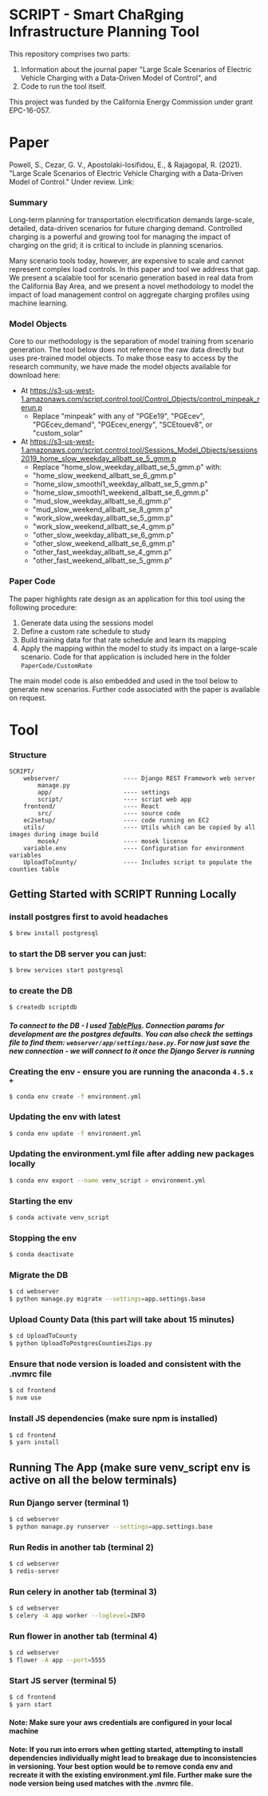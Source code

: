 # SCRIPT - Smart ChaRging Infrastructure Planning Tool
This repository comprises two parts: 
1. Information about the journal paper "Large Scale Scenarios of Electric Vehicle Charging with a Data-Driven Model of Control", and
2. Code to run the tool itself.

This project was funded by the California Energy Commission under grant EPC-16-057.

# Paper
Powell, S., Cezar, G. V., Apostolaki-Iosifidou, E., & Rajagopal, R. (2021). "Large Scale Scenarios of Electric Vehicle Charging with a Data-Driven Model of Control." Under review. Link:

### Summary

Long-term planning for transportation electrification demands large-scale, detailed, data-driven scenarios for future charging demand. Controlled charging is a powerful and growing tool for managing the impact of charging on the grid; it is critical to include in planning scenarios. 

Many scenario tools today, however, are expensive to scale and cannot represent complex load controls. In this paper and tool we address that gap. We present a scalable tool for scenario generation based in real data from the California Bay Area, and we present a novel methodology to model the impact of load management control on aggregate charging profiles using machine learning. 

### Model Objects

Core to our methodology is the separation of model training from scenario generation. The tool below does not reference the raw data directly but uses pre-trained model objects. To make those easy to access by the research community, we have made the model objects available for download here: 

* At https://s3-us-west-1.amazonaws.com/script.control.tool/Control_Objects/control_minpeak_rerun.p
    * Replace "minpeak" with any of "PGEe19", "PGEcev", "PGEcev_demand", "PGEcev_energy", "SCEtouev8", or "custom_solar"
* At https://s3-us-west-1.amazonaws.com/script.control.tool/Sessions_Model_Objects/sessions2019_home_slow_weekday_allbatt_se_5_gmm.p
    * Replace "home_slow_weekday_allbatt_se_5_gmm.p" with:
    * "home_slow_weekend_allbatt_se_6_gmm.p"
    * "home_slow_smoothl1_weekday_allbatt_se_5_gmm.p"
    * "home_slow_smoothl1_weekend_allbatt_se_6_gmm.p"
    * "mud_slow_weekday_allbatt_se_6_gmm.p"
    * "mud_slow_weekend_allbatt_se_8_gmm.p"
    * "work_slow_weekday_allbatt_se_5_gmm.p"
    * "work_slow_weekend_allbatt_se_4_gmm.p"
    * "other_slow_weekday_allbatt_se_6_gmm.p"
    * "other_slow_weekend_allbatt_se_6_gmm.p"
    * "other_fast_weekday_allbatt_se_4_gmm.p"
    * "other_fast_weekend_allbatt_se_5_gmm.p"


### Paper Code 

The paper highlights rate design as an application for this tool using the following procedure:
1. Generate data using the sessions model
2. Define a custom rate schedule to study
3. Build training data for that rate schedule and learn its mapping
4. Apply the mapping within the model to study its impact on a large-scale scenario.
Code for that application is included here in the folder `PaperCode/CustomRate`

The main model code is also embedded and used in the tool below to generate new scenarios. Further code associated with the paper is available on request. 



# Tool

### Structure

```text
SCRIPT/
    webserver/                  ---- Django REST Framework web server
        manage.py
        app/                    ---- settings
        script/                 ---- script web app
    frontend/                   ---- React
        src/                    ---- source code
    ec2setup/                   ---- code running on EC2
    utils/                      ---- Utils which can be copied by all images during image build
        mosek/                  ---- mosek license
    variable.env                ---- Configuration for environment variables
    UploadToCounty/             ---- Includes script to populate the counties table
```

## Getting Started with SCRIPT Running Locally

### install postgres first to avoid headaches
```sh
$ brew install postgresql
```

### to start the DB server you can just:
```sh
$ brew services start postgresql
```

### to create the DB
```sh
$ createdb scriptdb
```

##### To connect to the DB - I used [TablePlus](https://tableplus.com/). Connection params for development are the postgres defaults. You can also check the settings file to find them: `webserver/app/settings/base.py`. For now just save the new connection - we will connect to it once the Django Server is running


### Creating the env - ensure you are running the anaconda `4.5.x +`
```sh
$ conda env create -f environment.yml
```

### Updating the env with latest
```sh
$ conda env update -f environment.yml
```

### Updating the environment.yml file after adding new packages locally
```sh
$ conda env export --name venv_script > environment.yml
```

### Starting the env
```sh
$ conda activate venv_script
```

### Stopping the env
```sh
$ conda deactivate
```

### Migrate the DB
```sh
$ cd webserver
$ python manage.py migrate --settings=app.settings.base
```

### Upload County Data (this part will take about 15 minutes)
```sh
$ cd UploadToCounty
$ python UploadToPostgresCountiesZips.py
```

### Ensure that node version is loaded and consistent with the .nvmrc file
```sh
$ cd frontend
$ nvm use
```

### Install JS dependencies (make sure npm is installed)
```sh
$ cd frontend
$ yarn install
```

## Running The App (make sure venv_script env is active on all the below terminals)

### Run Django server (terminal 1)
```sh
$ cd webserver
$ python manage.py runserver --settings=app.settings.base
```

### Run Redis in another tab (terminal 2)
```sh
$ cd webserver
$ redis-server
```

### Run celery in another tab (terminal 3)
```sh
$ cd webserver
$ celery -A app worker --loglevel=INFO
```

### Run flower in another tab (terminal 4)
```sh
$ cd webserver
$ flower -A app --port=5555
```

### Start JS server (terminal 5)
```sh
$ cd frontend
$ yarn start
```

#### Note: Make sure your aws credentials are configured in your local machine
#### Note: If you run into errors when getting started, attempting to install dependencies individually might lead to breakage due to inconsistencies in versioning. Your best option would be to remove conda env and recreate it with the existing environment.yml file. Further make sure the node version being used matches with the .nvmrc file.
